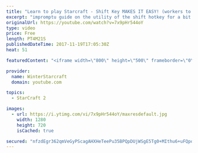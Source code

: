 ```yaml
---
title: "Learn to play Starcraft - Shift Key MAKES IT EASY! (workers to gas, waypoints, ctrl grps, moving)"
excerpt: "impromptu guide on the utility of the shift hotkey for a bit of everything"
originalUrl: https://youtube.com/watch?v=7x9pHr544oY
type: video
price: Free
length: PT4M21S
publishedDateTime: 2017-11-19T17:05:30Z
heat: 51

featuredContent: "<iframe width=\"800\" height=\"500\" frameborder=\"0\" src=\"https://www.youtube.com/embed/7x9pHr544oY\" allow=\"accelerometer; autoplay; encrypted-media; gyroscope; picture-in-picture\" allowfullscreen></iframe>"

provider:
  name: WinterStarcraft
  domain: youtube.com

topics:
  - StarCraft 2

images:
  - url: https://i.ytimg.com/vi/7x9pHr544oY/maxresdefault.jpg
    width: 1280
    height: 720
    isCached: true

secured: "nfzdEgr362qmVeGyPScagAHXHeTeePu35BPQpDUjWSgE5Tg0+MIthu6+uFQpogs3q7m4u5r8/gjeEpy2cyH0ydbmVeeQcysreMp95ylCrHkUve8RO1mqKC8qkjOfbintdq6C5DMJv+r7u8I2HRKkAoiZwbV7vkJFmOnJZ252PpU+rlpkKa630tV/2ZtF7jrRSI/7l/HfCj9lN1wBnfC6YdAIvGBFNxTq3fhIACuzZuMOoU0GRiF3kHfGQP/tTXNfOQMEjd1qjbIglSjghPU/Pgu9t6A3lq3naQNwjRg7iEv/N579gnnJdqkJUVHsleNu/ACJRj4Q5TX7d88Ui8PQ/LAOCwjKQV+JyJM/chSm8SgQBOSnuVr+Lp4DVlDAyn6yiumWNUcw5GpzVGEsN4Z3MRlu72S8i3/0R6ZLAcEXn+Y=;GSgWehXDn+oXTDXe0jOA9A=="
---
```


